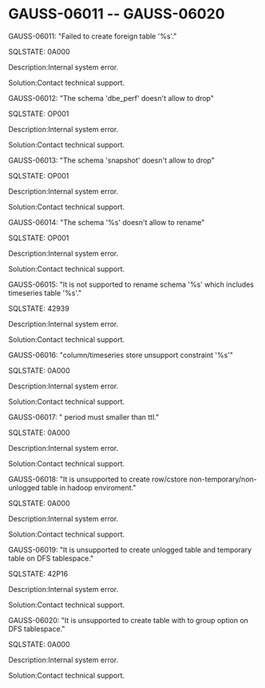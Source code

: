 # GAUSS-06011 -- GAUSS-06020<a name="EN-US_TOPIC_0302072985"></a>

GAUSS-06011: "Failed to create foreign table '%s'."

SQLSTATE: 0A000

Description:Internal system error.

Solution:Contact technical support.

GAUSS-06012: "The schema 'dbe\_perf' doesn't allow to drop"

SQLSTATE: OP001

Description:Internal system error.

Solution:Contact technical support.

GAUSS-06013: "The schema 'snapshot' doesn't allow to drop"

SQLSTATE: OP001

Description:Internal system error.

Solution:Contact technical support.

GAUSS-06014: "The schema '%s' doesn't allow to rename"

SQLSTATE: OP001

Description:Internal system error.

Solution:Contact technical support.

GAUSS-06015: "It is not supported to rename schema '%s' which includes timeseries table '%s'."

SQLSTATE: 42939

Description:Internal system error.

Solution:Contact technical support.

GAUSS-06016: "column/timeseries store unsupport constraint '%s'"

SQLSTATE: 0A000

Description:Internal system error.

Solution:Contact technical support.

GAUSS-06017: " period must smaller than ttl."

SQLSTATE: 0A000

Description:Internal system error.

Solution:Contact technical support.

GAUSS-06018: "It is unsupported to create row/cstore non-temporary/non-unlogged table in hadoop enviroment."

SQLSTATE: 0A000

Description:Internal system error.

Solution:Contact technical support.

GAUSS-06019: "It is unsupported to create unlogged table and temporary table on DFS tablespace."

SQLSTATE: 42P16

Description:Internal system error.

Solution:Contact technical support.

GAUSS-06020: "It is unsupported to create table with to group option on DFS tablespace."

SQLSTATE: 0A000

Description:Internal system error.

Solution:Contact technical support.

